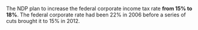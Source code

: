 The NDP plan to increase the federal corporate income tax rate **from 15% to 18%**. The federal corporate rate had been 22% in 2006 before a series of cuts brought it to 15% in 2012.